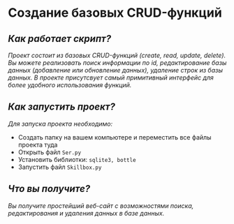 # Создание базовых CRUD-функций

## *Как работает скрипт?*
*Проект состоит из базовых CRUD-функций (create, read, update, delete). Вы можете реализовать поиск информации по id, редактирование базы данных (добавление или обновление данных), удаление строк из базы данных. В проекте присутсвует самый примитивный интерфейс для более удобного использования функций.*

## *Как запустить проект?*
*Для запуска проекта необходимо:*

  * Создать папку на вашем компьютере и переместить все файлы проекта туда
  * Открыть файл `Ser.py` 
  * Установить библиотки: `sqlite3, bottle`
  * Запустить файл `Skillbox.py`

## *Что вы получите?*
*Вы получите простейший веб-сайт с возможностями поиска, редактирования и удаления данных в базе данных.*
